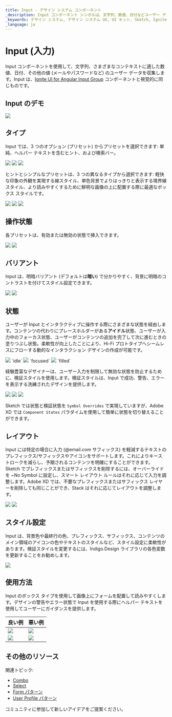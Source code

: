 ```yaml
---
title: Input - デザイン システム コンポーネント
_description: Input コンポーネント シンボルは、文字列、数値、日付などユーザー データのコレクションが使用できます。
_keywords: デザイン システム, デザイン システム UX, UI キット, Sketch, Ignite UI for Angular, Sketch to Angular, Angular, Angular デザイン システム, Sketch からコードをエクスポート, Angular 用のデザイン キット, Sketch HTML, Sketch to HTML, Sketch UI キット
_language: ja
---
```


# Input (入力)

Input コンポーネントを使用して、文字列、さまざまなコンテキストに適した数値、日付、その他の値 (メールやパスワードなど) のユーザー データを収集します。Input は、[Ignite UI for Angular Input Group](https://jp.infragistics.com/products/ignite-ui-angular/angular/components/input_group.html) コンポーネントと視覚的に同じものです。

## Input のデモ

<img class="responsive-img" src="../images/input_demo.png" srcset="../images/input_demo@2x.png 2x" />

## タイプ

Input では、3 つのオプション (プリセット) からプリセットを選択できます: 単純、ヘルパー テキストを含むヒント、および検索バー。

<img class="responsive-img" src="../images/input_simple.png" srcset="../images/input_simple@2x.png 2x" />
<img class="responsive-img" src="../images/input_hint.png" srcset="../images/input_hint@2x.png 2x" />
<img class="responsive-img" src="../images/input_searchbar.png" srcset="../images/input_searchbar@2x.png 2x" />

ヒントとシンプルなプリセットは、3 つの異なるタイプから選択できます: 軽快な印象の外観を実現する線スタイル、単色背景でよりはっきりと表示する境界線スタイル、より読みやすくするために鮮明な画像の上に配置する際に最適なボックス スタイルです。

<img class="responsive-img" src="../images/input_simple.png" srcset="../images/input_simple@2x.png 2x" />
<img class="responsive-img" src="../images/input_border.png" srcset="../images/input_border@2x.png 2x" />
<img class="responsive-img" src="../images/input_box.png" srcset="../images/input_box@2x.png 2x" />

## 操作状態

各プリセットは、有効または無効の状態で挿入できます。

<img class="responsive-img" src="../images/input_enabled.png" srcset="../images/input_enabled@2x.png 2x" />
<img class="responsive-img" src="../images/input_disabled.png" srcset="../images/input_disabled@2x.png 2x" />

## バリアント

Input は、明暗バリアント (デフォルトは**暗い**) で分かりやすく、背景に明暗のコントラストを付けてスタイル設定できます。

<img class="responsive-img" src="../images/input_dark.png" srcset="../images/input_dark@2x.png 2x" />
<img class="responsive-img" src="../images/input_light.png" srcset="../images/input_light@2x.png 2x" />

## 状態

ユーザーが Input とインタラクティブに操作する際にさまざまな状態を経由します。コンテンツの代わりにプレースホルダーがある**アイドル**状態、ユーザーが入力中のフォーカス状態、ユーザーがコンテンツの追加を完了して次に進むときの塗りつぶし状態。柔軟性が向上したことにより、Hi-Fi プロトタイプへシームレスにフローする動的なインタラクション デザインの作成が可能です。

<img class="responsive-img" src="../images/input_idle.png" srcset="../images/input_idle@2x.png 2x" />
`idle`

<img class="responsive-img" src="../images/input_focused.png" srcset="../images/input_focused@2x.png 2x" />
`focused`

<img class="responsive-img" src="../images/input_filled.png" srcset="../images/input_filled@2x.png 2x" />
`filled`

経験豊富なデザイナーは、ユーザー入力を制限して無効な状態を防止するために、検証スタイルを使用します。検証スタイルは、Input で成功、警告、エラーを表示する洗練されたデザインを提供します。

<img class="responsive-img" src="../images/input_success.png" srcset="../images/input_success@2x.png 2x" />
<img class="responsive-img" src="../images/input_warning.png" srcset="../images/input_warning@2x.png 2x" />
<img class="responsive-img" src="../images/input_error.png" srcset="../images/input_error@2x.png 2x" />

Sketch では状態と検証状態を `Symbol Overrides` で実現していますが、Adobe XD では `Component States` パラダイムを使用して簡単に状態を切り替えることができます。
## レイアウト

Input には特定の場合に入力 (@email.com サフィックス) を軽減するテキストのプレフィックス/サフィックスやアイコンをサポートします。これによりキーストロークを減らし、予期されるコンテンツを明確にすることができます。Sketch でプレフィックスまたはサフィックスを削除するには、オーバーライドを ~No Symbol に設定し、スマート レイアウト ルールはそれに応じて入力を調整します。Adobe XD では、不要なプレフィックスまたはサフィックス レイヤーを削除しても同じことができ、Stack はそれに応じてレイアウトを調整します。

<img class="responsive-img" src="../images/input_prefix.png" srcset="../images/input_prefix@2x.png 2x" />
<img class="responsive-img" src="../images/input_suffix.png" srcset="../images/input_suffix@2x.png 2x" />

## スタイル設定

Input は、背景色や最終行の色、プレフィックス、サフィックス、コンテンツのメイン領域のアイコンの色やテキストのスタイルなど、スタイル設定に柔軟性があります。検証スタイルを変更するには、Indigo.Design ライブラリの各色変数を更新することをお勧めします。 

<img class="responsive-img" src="../images/input_styling.png" srcset="../images/input_styling@2x.png 2x" />

## 使用方法

Input のボックス タイプを使用して画像上にフォームを配置して読みやすくします。デザインの警告やエラー状態で Input を使用する際にヘルパー テキストを使用してユーザーにガイダンスを提供します。

| 良い例                                                                           | 悪い例                                                                            |
| ---------------------------------------------------------------------------- | -------------------------------------------------------------------------------- |
| <img class="responsive-img" src="../images/input_do1.png" srcset="../images/input_do1@2x.png 2x" /> | <img class="responsive-img" src="../images/input_dont1.png" srcset="../images/input_dont1@2x.png 2x" /> |
| <img class="responsive-img" src="../images/input_do2.png" srcset="../images/input_do2@2x.png 2x" /> | <img class="responsive-img" src="../images/input_dont2.png" srcset="../images/input_dont2@2x.png 2x" /> |

## その他のリソース

関連トピック:

- [Combo](combo.md)
- [Select](select.md)
- [Form パターン](../patterns/form.md)
- [User Profile パターン](../patterns/user-profile.md)
  <div class="divider--half"></div>

コミュニティに参加して新しいアイデアをご提案ください。
